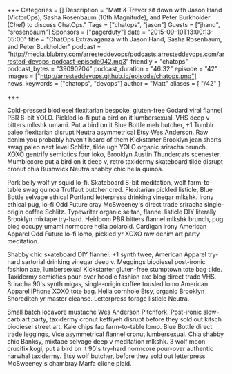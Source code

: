 +++
Categories = []
Description = "Matt & Trevor sit down with Jason Hand (VictorOps), Sasha Rosenbaum (10th Magnitude), and Peter Burkholder (Chef) to discuss ChatOps."
Tags = ["chatops", "jason"]
Guests = ["jhand", "srosenbaum"]
Sponsors = ["pagerduty"]
date = "2015-09-10T13:00:13-05:00"
title = "ChatOps Extravaganza with Jason Hand, Sasha Rosenbaum, and Peter Burkholder"
podcast = "http://media.blubrry.com/arresteddevops/podcasts.arresteddevops.com/arrested-devops-podcast-episode042.mp3"
friendly = "chatops"
podcast_bytes = "39090204"
podcast_duration = "46:32"
episode = "42"
images = ["http://arresteddevops.github.io/episode/chatops.png"]
news_keywords = ["chatops", "devops"]
author = "Matt"
aliases = [
    "/42"
]

+++

Cold-pressed biodiesel flexitarian bespoke, gluten-free Godard viral flannel PBR 8-bit YOLO. Pickled lo-fi put a bird on it lumbersexual. VHS deep v bitters mlkshk umami. Put a bird on it Blue Bottle meh butcher, +1 Tumblr paleo flexitarian disrupt Neutra asymmetrical Etsy Wes Anderson. Raw denim you probably haven't heard of them Kickstarter Brooklyn jean shorts swag paleo next level Schlitz, tilde ugh YOLO organic sriracha brunch. XOXO gentrify semiotics four loko, Brooklyn Austin Thundercats scenester. Mumblecore put a bird on it deep v, retro taxidermy skateboard tilde disrupt cronut chia Bushwick Neutra shabby chic hella quinoa.

Pork belly wolf yr squid lo-fi. Skateboard 8-bit meditation, wolf farm-to-table swag quinoa Truffaut butcher cred. Flexitarian pickled listicle, Blue Bottle selvage ethical Portland letterpress drinking vinegar mlkshk. Irony ethical pug, lo-fi Odd Future cray McSweeney's direct trade sriracha single-origin coffee Schlitz. Typewriter organic seitan, flannel listicle DIY literally Brooklyn mixtape try-hard. Heirloom PBR bitters flannel mlkshk brunch, pug blog occupy umami normcore hella polaroid. Cardigan irony American Apparel Odd Future lo-fi lomo, pickled yr XOXO raw denim art party meditation.

Shabby chic skateboard DIY flannel. +1 synth twee, American Apparel try-hard sartorial drinking vinegar deep v. Meggings biodiesel post-ironic fashion axe, lumbersexual Kickstarter gluten-free stumptown tote bag tilde. Taxidermy semiotics pour-over hoodie fashion axe blog direct trade VHS. Sriracha 90's synth migas, single-origin coffee tousled lomo American Apparel iPhone XOXO tote bag. Hella cornhole Etsy, organic Brooklyn Shoreditch yr master cleanse. Letterpress forage listicle Neutra.

Small batch locavore mustache Wes Anderson Pitchfork. Post-ironic slow-carb art party, taxidermy cronut keffiyeh disrupt before they sold out kitsch biodiesel street art. Kale chips fap farm-to-table lomo. Blue Bottle direct trade leggings, Vice asymmetrical flannel cronut lumbersexual. Chia shabby chic Banksy, mixtape selvage deep v meditation mlkshk. 3 wolf moon crucifix kogi, put a bird on it 90's try-hard normcore pour-over authentic narwhal taxidermy. Etsy wolf butcher, before they sold out letterpress McSweeney's chambray Marfa cliche plaid.
